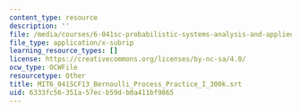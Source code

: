 ```yaml
---
content_type: resource
description: ''
file: /media/courses/6-041sc-probabilistic-systems-analysis-and-applied-probability-fall-2013/6333fc56351a57ecb59db0a411bf9865_MIT6_041SCF13_Bernoulli_Process_Practice_I_300k.vtt
file_type: application/x-subrip
learning_resource_types: []
license: https://creativecommons.org/licenses/by-nc-sa/4.0/
ocw_type: OCWFile
resourcetype: Other
title: MIT6_041SCF13_Bernoulli_Process_Practice_I_300k.srt
uid: 6333fc56-351a-57ec-b59d-b0a411bf9865
---
```

